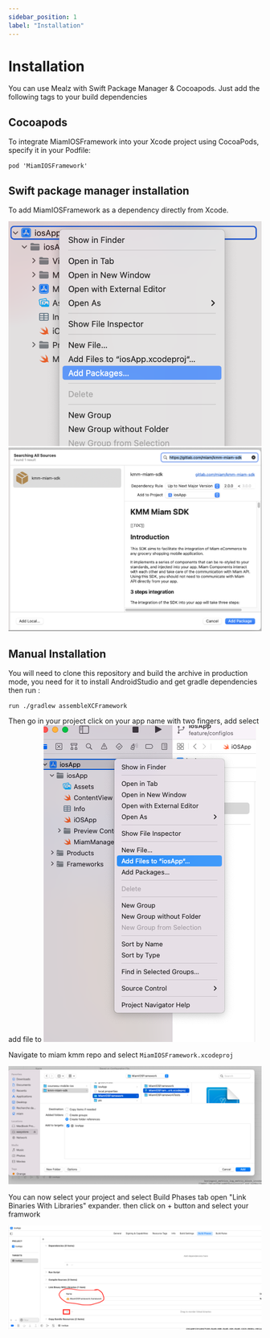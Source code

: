 ```yaml
---
sidebar_position: 1
label: "Installation"
---
```


# Installation

You can use Mealz with Swift Package Manager & Cocoapods. Just add the following tags to your build dependencies

## Cocoapods

To integrate MiamIOSFramework into your Xcode project using CocoaPods, specify it in your Podfile:

```
pod 'MiamIOSFramework'
```

## Swift package manager installation

To add MiamIOSFramework as a dependency directly from Xcode.

![Add Swift Package step 1](./img/addSwiftPackage.png)
![Add Swift Package step 2](./img/addMiamSwiftPackage.png)

## Manual Installation


You will need to clone this repository and build the archive in production mode, you need for it to install AndroidStudio and get gradle dependencies
then run :

```
run ./gradlew assembleXCFramework
```

Then go in your project click on your app name with two fingers, add select add file to
![Add Framwork step 1](./img/addFrameworkStep1.png)

Navigate to miam kmm repo and select `MiamIOSFramework.xcodeproj`

![Add Framwork step 2](./img/addFrameworkStep2.png)

You can now select your project and select Build Phases tab open "Link Binaries With Libraries"
expander. then click on + button and select your framwork

![Add Framwork step 3](./img/addFrameworkStep3.png)

